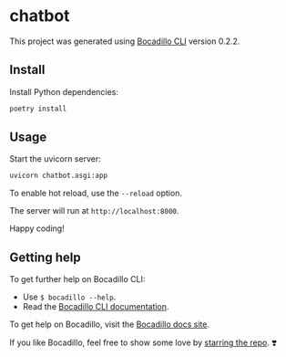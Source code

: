 # chatbot

This project was generated using [Bocadillo CLI][repo] version 0.2.2.

[repo]: https://github.com/bocadilloproject/bocadillo-cli

## Install

Install Python dependencies:

```bash
poetry install
```

## Usage

Start the uvicorn server:

```bash
uvicorn chatbot.asgi:app
```

To enable hot reload, use the `--reload` option.

The server will run at `http://localhost:8000`.

Happy coding!

## Getting help

To get further help on Bocadillo CLI:

- Use `$ bocadillo --help`.
- Read the [Bocadillo CLI documentation][repo].

To get help on Bocadillo, visit the [Bocadillo docs site](https://bocadilloproject.github.io).

If you like Bocadillo, feel free to show some love by [starring the repo](https://github.com/bocadilloproject/bocadillo). ❣️
